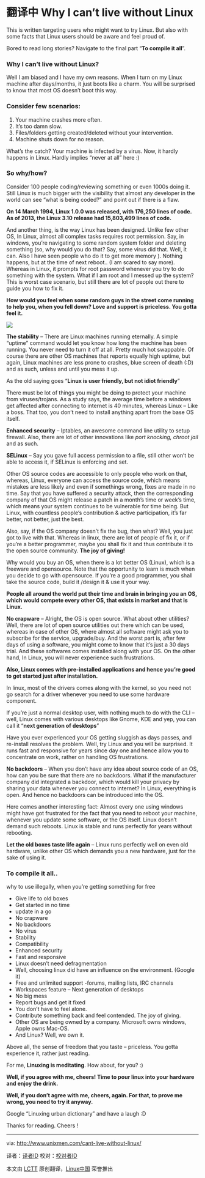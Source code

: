 翻译中
Why I can’t live without Linux
================================================================================
This is written targeting users who might want to try Linux. But also with some facts that Linux users should be aware and feel proud of.

Bored to read long stories? Navigate to the final part “**To compile it all**”.

### Why I can’t live without Linux? ###

Well I am biased and I have my own reasons. When I turn on my Linux machine after days/months, it just boots like a charm. You will be surprised to know that most OS doesn’t boot this way.

### Consider few scenarios: ###

1. Your machine crashes more often.
1. It’s too damn slow.
1. Files/folders getting created/deleted without your intervention.
1. Machine shuts down for no reason.

What’s the catch? Your machine is infected by a virus. Now, it hardly happens in Linux. Hardly implies “never at all” here :)

### So why/how? ###

Consider 100 people coding/reviewing something or even 1000s doing it. Still Linux is much bigger with the visibility that almost any developer in the world can see “what is being coded?” and point out if there is a flaw.

**On 14 March 1994, Linux 1.0.0 was released, with 176,250 lines of code.
As of 2013, the Linux 3.10 release had 15,803,499 lines of code.**
 
And another thing, is the way Linux has been designed. Unlike few other OS, In Linux, almost all complex tasks requires root permission. Say, in windows, you’re navigating to some random system folder and deleting something (so, why would you do that? Say, some virus did that. Well, it can. Also I have seen people who do it to get more memory ). Nothing happens, but at the time of next reboot.. (I am scared to say more). Whereas in Linux, it prompts for root password whenever you try to do something with the system. What if I am root and I messed up the system? This is worst case scenario, but still there are lot of people out there to guide you how to fix it.

**How would you feel when some random guys in the street come running to help you, when you fell down? Love and support is priceless. You gotta feel it.**

![](http://180016988.r.cdn77.net/wp-content/uploads/2013/10/linux.png)

**The stability** – There are Linux machines running eternally. A simple “uptime” command would let you know how long the machine has been running. You never need to turn it off at all. Pretty much hot swappable. Of course there are other OS machines that reports equally high uptime, but again, Linux machines are less prone to crashes, blue screen of death (:D) and as such, unless and until you mess it up.

As the old saying goes “**Linux is user friendly, but not idiot friendly**”

There must be lot of things you might be doing to protect your machine from viruses/trojans. As a study says, the average time before a windows get affected after connecting to internet is 40 minutes, whereas Linux – Like a boss. That too, you don’t need to install anything apart from the base OS itself.

**Enhanced security** – Iptables, an awesome command line utility to setup firewall. Also, there are lot of other innovations like *port knocking, chroot jail* and as such.

**SELinux** – Say you gave full access permission to a file, still other won’t be able to access it, if SELinux is enforcing and set.

Other OS source codes are accessible to only people who work on that, whereas, Linux, everyone can access the source code, which means mistakes are less likely and even if somethings wrong, fixes are made in no time. Say that you have suffered a security attack, then the corresponding company of that OS might release a patch in a month’s time or week’s time, which means your system continues to be vulnerable for time being. But Linux, with countless people’s contribution & active participation, it’s far better, not better, just the best.

Also, say, if the OS company doesn’t fix the bug, then what? Well, you just got to live with that. Whereas in linux, there are lot of people of fix it, or if you’re a better programmer, maybe you shall fix it and thus contribute it to the open source community. **The joy of giving!**

Why would you buy an OS, when there is a lot better OS (Linux), which is a freeware and opensource. Note that the opportunity to learn is much when you decide to go with opensource. If you’re a good programmer, you shall take the source code, build it /design it & use it your way.

**People all around the world put their time and brain in bringing you an OS, which would compete every other OS, that exists in market and that is Linux.**

**No crapware** – Alright, the OS is open source. What about other utilities? Well, there are lot of open source utilities out there which can be used, whereas in case of other OS, where almost all software might ask you to subscribe for the service, upgrade/buy.  And the worst part is, after few days of using a software, you might come to know that it’s just a 30 days trial. And these softwares comes installed along with your OS. On the other hand, In Linux, you will never experience such frustrations.

**Also, Linux comes with pre-installed applications and hence you’re good to get started just after installation.**

In linux, most of the drivers comes along with the kernel, so you need not go search for a driver whenever you need to use some hardware component.

If you’re just a normal desktop user, with nothing much to do with the CLI – well, Linux comes with various desktops like Gnome, KDE and yep, you can call it “**next generation of desktops**”

Have you ever experienced your OS getting sluggish as days passes, and re-install resolves the problem. Well, try Linux and you will be surprised. It runs fast and responsive for years since day one and hence allow you to concentrate on work, rather on handling OS frustrations.

**No backdoors** – When you don’t have any idea about source code of an OS, how can you be sure that there are no backdoors. What if the manufacturer company did integrated a backdoor, which would kill your privacy by sharing your data whenever you connect to internet? In Linux, everything is open. And hence no backdoors can be introduced into the OS.

Here comes another interesting fact: Almost every one using windows might have got frustrated for the fact that you need to reboot your machine, whenever you update some software, or the OS itself. Linux doesn’t demand such reboots. Linux is stable and runs perfectly for years without rebooting.

**Let the old boxes taste life again** – Linux runs perfectly well on even old hardware, unlike other OS which demands you a new hardware, just for the sake of using it.

### To compile it all.. ###

why to use illegally, when you’re getting something for free

- Give life to old boxes
- Get started in no time
- update in a go
- No crapware
- No backdoors
- No virus
- Stability
- Compatibility
- Enhanced security
- Fast and responsive
- Linux doesn’t need defragmentation
- Well, choosing linux did have an influence on the environment.  (Google it)
- Free and unlimited support -forums, mailing lists, IRC channels
- Workspaces feature – Next generation of desktops
- No big mess
- Report bugs and get it fixed
- You don’t have to feel alone.
- Contribute something back and feel contended. The joy of giving.
- Other OS are being owned by a company. Microsoft owns windows, Apple owns Mac-OS.
- And Linux? Well, we own it.

Above all, the sense of freedom that you taste – priceless. You gotta experience it, rather just reading.

For me, **Linuxing is meditating**. How about, for you? :)

**Well, if you agree with me, cheers! Time to pour linux into your hardware and enjoy the drink.**

**Well, if you don’t agree with me, cheers, again. For that, to prove me wrong, you need to try it anyway.**

Google “Linuxing urban dictionary” and have a laugh :D

Thanks for reading. Cheers !

--------------------------------------------------------------------------------

via: http://www.unixmen.com/cant-live-without-linux/

译者：[译者ID](https://github.com/译者ID) 校对：[校对者ID](https://github.com/校对者ID)

本文由 [LCTT](https://github.com/LCTT/TranslateProject) 原创翻译，[Linux中国](http://linux.cn/) 荣誉推出
